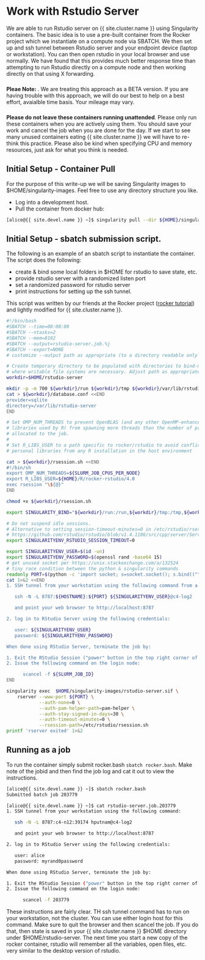 # Work with Rstudio Server

We are able to run Rstudio server on {{ site.cluster.name }} using Singularity containers. The basic idea is to use a pre-built container from the Rocker project which we instantiate on a compute node via SBATCH. We then set up and ssh tunnel between Rstudio server and your endpoint device (laptop or workstation). You can then open rstudio in your local browser and use normally. We have found that this provides much better response time than attempting to run Rstudio directly on a compute node and then working directly on that using X forwarding.

<div class="alert alert-danger" role="alert" style="margin-top: 3ex">
<strong>Pleae Note: </strong>. We are treating this approach as a BETA version. If you are having trouble with this approach, we will do our best to help on a best effort, avaialble time basis. Your mileage may vary.
</div>

<div class="alert alert-warning" role="alert" style="margin-top: 3ex">
<strong>Please do not leave these containers running unattended</strong>. Please only run these containers when you are actively using them. You should save your work and cancel the job when you are done for the day. If we start to see many unused containers eating {{ site.cluster.name }} we will have to re-think this practice. Please also be kind when specifying CPU and memory resources, just ask for what you think is needed.
</div>

## Initial Setup - Container Pull

For the purpose of this write-up we will be saving Singularity images to $HOME/singularity-images. Feel free to use any directory structure you like.

- Log into a development host.
- Pull the container from docker hub:

```sh
[alice@{{ site.devel.name }} ~]$ singularity pull --dir ${HOME}/singularity-images --name rstudio-server.sif docker://rocker/rstudio
```

## Initial Setup - sbatch submission script.

The following is an example of an sbatch script to instantiate the container. The script does the following:

- create & bind some local folders in $HOME for rstudio to save state, etc.
- provide rstudio server with a randomized listen port
- set a randomized password for rstudio server
- print instructions for setting up the ssh tunnel. 

This script was written by our friends at the Rocker project (<a href="https://www.rocker-project.org/use/singularity/">rocker tutorial</a>) and lightly modified for {{ site.cluster.name }}.

```sh
#!/bin/bash
#SBATCH --time=08:00:00
#SBATCH --ntasks=2
#SBATCH --mem=8192
#SBATCH --output=rstudio-server.job.%j
#SBATCH --export=NONE
# customize --output path as appropriate (to a directory readable only by the user!)

# Create temporary directory to be populated with directories to bind-mount in the container
# where writable file systems are necessary. Adjust path as appropriate for your computing environment.
workdir=$HOME/rstudio-server

mkdir -p -m 700 ${workdir}/run ${workdir}/tmp ${workdir}/var/lib/rstudio-server
cat > ${workdir}/database.conf <<END
provider=sqlite
directory=/var/lib/rstudio-server
END

# Set OMP_NUM_THREADS to prevent OpenBLAS (and any other OpenMP-enhanced
# libraries used by R) from spawning more threads than the number of processors
# allocated to the job.
#
# Set R_LIBS_USER to a path specific to rocker/rstudio to avoid conflicts with
# personal libraries from any R installation in the host environment

cat > ${workdir}/rsession.sh <<END
#!/bin/sh
export OMP_NUM_THREADS=${SLURM_JOB_CPUS_PER_NODE}
export R_LIBS_USER=${HOME}/R/rocker-rstudio/4.0
exec rsession "\${@}"
END

chmod +x ${workdir}/rsession.sh

export SINGULARITY_BIND="${workdir}/run:/run,${workdir}/tmp:/tmp,${workdir}/database.conf:/etc/rstudio/database.conf,${workdir}/rsession.sh:/etc/rstudio/rsession.sh,${workdir}/var/lib/rstudio-server:/var/lib/rstudio-server"

# Do not suspend idle sessions.
# Alternative to setting session-timeout-minutes=0 in /etc/rstudio/rsession.conf
# https://github.com/rstudio/rstudio/blob/v1.4.1106/src/cpp/server/ServerSessionManager.cpp#L126
export SINGULARITYENV_RSTUDIO_SESSION_TIMEOUT=0

export SINGULARITYENV_USER=$(id -un)
export SINGULARITYENV_PASSWORD=$(openssl rand -base64 15)
# get unused socket per https://unix.stackexchange.com/a/132524
# tiny race condition between the python & singularity commands
readonly PORT=$(python -c 'import socket; s=socket.socket(); s.bind(("", 0)); print(s.getsockname()[1]); s.close()')
cat 1>&2 <<END
1. SSH tunnel from your workstation using the following command from a terminal on your local workstation:

   ssh -N -L 8787:${HOSTNAME}:${PORT} ${SINGULARITYENV_USER}@c4-log2

   and point your web browser to http://localhost:8787

2. log in to RStudio Server using the following credentials:

   user: ${SINGULARITYENV_USER}
   password: ${SINGULARITYENV_PASSWORD}

When done using RStudio Server, terminate the job by:

1. Exit the RStudio Session ("power" button in the top right corner of the RStudio window)
2. Issue the following command on the login node:

      scancel -f ${SLURM_JOB_ID}
END

singularity exec  $HOME/singularity-images/rstudio-server.sif \
    rserver --www-port ${PORT} \
            --auth-none=0 \
            --auth-pam-helper-path=pam-helper \
            --auth-stay-signed-in-days=30 \
            --auth-timeout-minutes=0 \
            --rsession-path=/etc/rstudio/rsession.sh
printf 'rserver exited' 1>&2
```


## Running as a job

To run the container simply submit rocker.bash `sbatch rocker.bash`. Make note of the jobid and then find the job log and cat it out to view the instructions.

```sh
[alice@{{ site.devel.name }} ~]$ sbatch rocker.bash
Submitted batch job 203779
```

```sh
[alice@{{ site.devel.name }} ~]$ cat rstudio-server.job.203779
1. SSH tunnel from your workstation using the following command:

   ssh -N -L 8787:c4-n12:39174 hputnam@c4-log2

   and point your web browser to http://localhost:8787

2. log in to RStudio Server using the following credentials:

   user: alice
   password: myrand0password

When done using RStudio Server, terminate the job by:

1. Exit the RStudio Session ("power" button in the top right corner of the RStudio window)
2. Issue the following command on the login node:

      scancel -f 203779

```

These instructions are fairly clear. TH ssh tunnel command has to run on your workstation, not the cluster. You can use either login host for this command. Make sure to quit the browser and then scancel the job. If you do that, then state is saved in your {{ site.cluster.name }} $HOME directory under $HOME/rstudio-server. The next time you start a new copy of the rocker container, rstudio will remember all the variables, open files, etc. very similar to the desktop version of rstudio.

